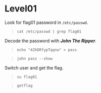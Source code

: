 # Level01

Look for flag01 password in `/etc/passwd`.
>`cat /etc/passwd | grep flag01`

Decode the password with ***John The Ripper***.
>`echo "42hDRfypTqqnw" > pass`

>`john pass --show`

Switch user and get the flag.
>`su flag01`

>`getflag`
